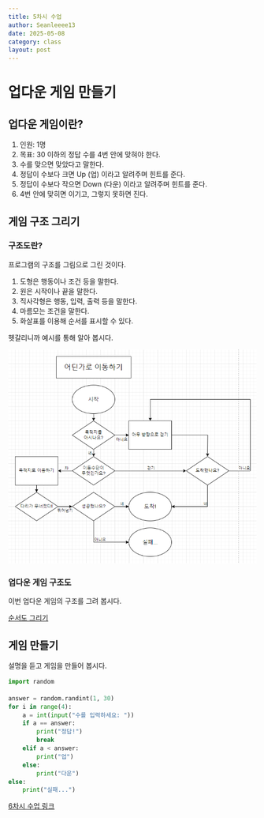```yaml
---
title: 5차시 수업
author: Seanleeee13
date: 2025-05-08
category: class
layout: post
---
```


# 업다운 게임 만들기

## 업다운 게임이란?

1. 인원: 1명
2. 목표: 30 이하의 정답 수를 4번 안에 맞혀야 한다.
3. 수를 맞으면 맞았다고 말한다.
4. 정답이 수보다 크면 Up (업) 이라고 알려주며 힌트를 준다.
5. 정답이 수보다 작으면 Down (다운) 이라고 알려주며 힌트를 준다.
6. 4번 안에 맞히면 이기고, 그렇지 못하면 진다.

## 게임 구조 그리기

### 구조도란?

프로그램의 구조를 그림으로 그린 것이다.

1. 도형은 행동이나 조건 등을 말한다.
2. 원은 시작이나 끝을 말한다.
3. 직사각형은 행동, 입력, 출력 등을 말한다.
4. 마름모는 조건을 말한다.
5. 화살표를 이용해 순서를 표시할 수 있다.

헷갈리니까 예시를 통해 알아 봅시다.

![](/assets/gitbook/images/class/move.png)

### 업다운 게임 구조도

이번 업다운 게임의 구조를 그려 봅시다.

[순서도 그리기](https://app.diagrams.net)

## 게임 만들기

설명을 듣고 게임을 만들어 봅시다.

```python
import random

answer = random.randint(1, 30)
for i in range(4):
    a = int(input("수를 입력하세요: "))
    if a == answer:
        print("정답!")
        break
    elif a < answer:
        print("업")
    else:
        print("다운")
else:
    print("실패...")
```

[6차시 수업 링크](https://seanleeee13.github.io/class/2025-05-09-6th-class.html)